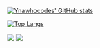 [![Ynawhocodes' GitHub stats](https://github-readme-stats.vercel.app/api?username=ynawhocodes)](https://github.com/anuraghazra/github-readme-stats)

[![Top Langs](https://github-readme-stats.vercel.app/api/top-langs/?username=ynawhocodes)](https://github.com/anuraghazra/github-readme-stats)


<a href="https://github.com/anuraghazra/github-readme-stats">
  <img align="center" src="https://github-readme-stats.vercel.app/api/pin/?username=anuraghazra&repo=github-readme-stats" />
</a>
<a href="https://github.com/anuraghazra/convoychat">
  <img align="center" src="https://github-readme-stats.vercel.app/api/pin/?username=anuraghazra&repo=convoychat" />
</a>
